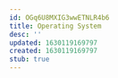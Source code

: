```yaml
---
id: OGq6U8MXIG3wwETNLR4b6
title: Operating System
desc: ''
updated: 1630119169797
created: 1630119169797
stub: true
---
```


